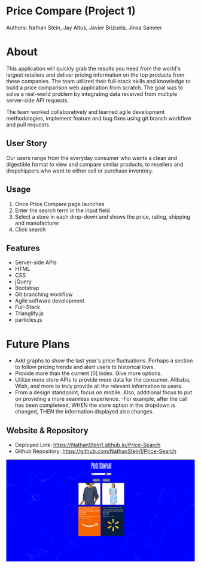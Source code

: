# Price Compare (Project 1)
Authors: Nathan Stein, Jay Altus, Javier Brizuela, Jinsa Sameer

# About
This application will quickly grab the results you need from the world's largest retailers and deliver pricing information on the top products from these companies. The team utilized their full-stack skills and knowledge to build a price comparison web application from scratch. The goal was to solve a real-world problem by integrating data received from multiple server-side API requests.

The team worked collaboratively and learned agile development methodologies, implement feature and bug fixes using git branch workflow and pull requests.


## User Story

Our users range from the everyday consumer who wants a clean and digestible format to view and compare similar products, to resellers and dropshippers who want to either sell or purchase inventory. 


## Usage

1. Once Price Compare page launches
2. Enter the search term in the input field
3. Select a store in each drop-down and shows the price, rating, shipping and manufacturer
4. Click search

## Features

* Server-side APIs
* HTML
* CSS
* jQuery
* Bootstrap
* Git branching workflow
* Agile software development
* Full-Stack
* Trianglify.js
* particles.js

# Future Plans

* Add graphs to show the last year's price fluctuations.  Perhaps a section to follow pricing trends and alert users to historical lows.
* Provide more than the current [0] index. Give more options.
* Utilize more store APIs to provide more data for the consumer. Alibaba, Wish, and more to truly provide all the relevant information to users.
* From a design standpoint, focus on mobile. Also, additional focus to put on providing a more seamless experience.
  -For example, after the call has been completeed, WHEN the store option in the dropdown is changed, THEN the information displayed also changes.


## Website & Repository

* Deployed Link: <https://NathanStein1.github.io/Price-Search>
* Github Repository: <https://github.com/NathanStein1/Price-Search>

![Screenshot of the site](./Screenshot%20(154).png)